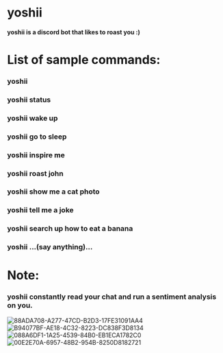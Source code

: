 # yoshii
#### yoshii is a discord bot that likes to roast you :)

# List of sample commands:
### yoshii
### yoshii status
### yoshii wake up
### yoshii go to sleep
### yoshii inspire me
### yoshii roast john
### yoshii show me a cat photo
### yoshii tell me a joke
### yoshii search up how to eat a banana
### yoshii ...(say anything)...

# Note: 
### yoshii constantly read your chat and run a sentiment analysis on you.

![88ADA708-A277-47CD-B2D3-17FE31091AA4](https://user-images.githubusercontent.com/47045532/169597494-0b594304-6871-4255-b825-24d29b832b44.jpeg)
![B94077BF-AE18-4C32-8223-DC838F3D8134](https://user-images.githubusercontent.com/47045532/169671389-c691b08b-352a-4dfc-9ff4-c9383a9debe4.jpeg)
![088A6DF1-1A25-4539-84B0-EB1ECA1782C0](https://user-images.githubusercontent.com/47045532/169671391-439e0e07-8ac4-41a7-9159-321c35e6291c.jpeg)
![00E2E70A-6957-48B2-954B-8250D8182721](https://user-images.githubusercontent.com/47045532/169597579-cc46685f-1f9c-4eb1-9f70-86f514b665f5.jpeg)
